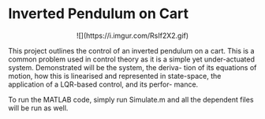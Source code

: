 # Inverted Pendulum on Cart

<div align="center">
![](https://i.imgur.com/RsIf2X2.gif)
</div>
  
This project outlines the control of an inverted pendulum on a cart.
This is a common problem used in control theory as it is a simple yet
under-actuated system. Demonstrated will be the system, the deriva-
tion of its equations of motion, how this is linearised and represented
in state-space, the application of a LQR-based control, and its perfor-
mance.

To run the MATLAB code, simply run Simulate.m and all the dependent files will be run as well.
